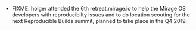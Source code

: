 
* FIXME: holger attended the 6th retreat.mirage.io to help the Mirage OS developers with reproducibilty issues and to do location scouting for the next Reproducible Builds summit, planned to take place in the Q4 2019.
